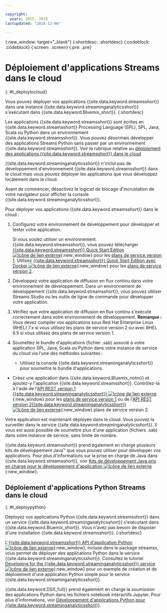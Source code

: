 ```yaml
---

copyright:
  years: 2015, 2019
lastupdated: "2018-12-06"

---
```


<!-- Attribute definitions -->
{:new_window: target="_blank"}
{:shortdesc: .shortdesc}
{:codeblock: .codeblock}
{:screen: .screen}
{:pre: .pre}

# Déploiement d'applications Streams dans le cloud
{: #t_deploytocloud}

Vous pouvez déployer vos applications {{site.data.keyword.streamsshort}} dans une instance {{site.data.keyword.streaminganalyticsshort}} s'exécutant dans {{site.data.keyword.Bluemix_short}}.
{:shortdesc}

Les applications {{site.data.keyword.streamsshort}} sont écrites en {{site.data.keyword.streamsshort}} Processing Language (SPL), SPL, Java, Scala ou Python dans un environnement {{site.data.keyword.streamsshort}}. Vous pouvez désormais développer des applications Streams Python sans passer par un environnement {{site.data.keyword.streamsshort}}. Voir la rubrique relative au [déploiement des applications {{site.data.keyword.streamsshort}} dans le cloud](/docs/services/StreamingAnalytics?topic=StreamingAnalytics-t_deploytocloud#t_deploypython)


{{site.data.keyword.streaminganalyticsshort}} n'inclut pas de développement d'environnement {{site.data.keyword.streamsshort}} dans le cloud mais vous pouvez déployer les applications que vous développez localement dans le cloud.

Avant de commencer, désactivez le logiciel de blocage d'incrustation de votre navigateur pour afficher la console {{site.data.keyword.streaminganalyticsshort}}.

Pour déployer vos applications {{site.data.keyword.streamsshort}} dans le cloud :

1. Configurez votre environnement de développement pour développer et tester votre application.

	Si vous voulez utiliser un environnement {{site.data.keyword.streamsshort}}, vous pouvez télécharger [{{site.data.keyword.streamsshort}} Quick Start Edition ![Icône de lien externe](../../icons/launch-glyph.svg "Icône de lien externe")](http://ibmstreams.github.io/streamsx.documentation/docs/4.3/qse-intro/){:new_window} pour les [plans de service version 1](/docs/services/StreamingAnalytics?topic=StreamingAnalytics-service_plans#service_plans). Utilisez [{{site.data.keyword.streamsshort}} Quick Start Edition avec Docker ![Icône de lien externe](../../icons/launch-glyph.svg "Icône de lien externe")](https://www.ibm.com/marketing/iwm/iwm/web/preLogin.do?source=swg-ibmistvi){:new_window} pour les [plans de service version 2](/docs/services/StreamingAnalytics?topic=StreamingAnalytics-service_plans#service_plans).

2. Développez votre application de diffusion en flux continu dans votre environnement de développement. Dans un environnement de développement {{site.data.keyword.streamsshort}}, vous pouvez utiliser Streams Studio ou les outils de ligne de commande pour développer votre application.

3. Vérifiez que votre application de diffusion en flux continu s'exécute correctement dans votre environnement de développement.
**Remarque :** Vous devez compiler vos applications sous Red Hat Enterprise Linux (RHEL) 7.x si vous utilisez les plans de service version 2 ou avec RHEL 6.5 si vous utilisez des plans de service version 1.

4. Soumettez le bundle d'applications (fichier .sab) associé à votre application SPL, Java, Scala ou Python dans votre instance de service du cloud via l'une des méthodes suivantes :
	* Utilisez la console {{site.data.keyword.streaminganalyticsshort}} pour soumettre le bundle d'applications.

  * Créez une application dans {{site.data.keyword.Bluemix_notm}} et ajoutez-y l'application {{site.data.keyword.streamsshort}}. Contrôlez-la à l'aide de l'[API REST version 1 {{site.data.keyword.streaminganalyticsshort}} ![Icône de lien externe](../../icons/launch-glyph.svg "Icône de lien externe")](https://{DomainName}/apidocs/streaming-analytics-v1){:new_window} pour les [plans de service version 1](/docs/services/StreamingAnalytics?topic=StreamingAnalytics-service_plans#service_plans) ou de l'[API REST version 2{{site.data.keyword.streaminganalyticsshort}} ![Icône de lien externe](../../icons/launch-glyph.svg "Icône de lien externe")](https://{DomainName}/apidocs/streaming-analytics-v2){:new_window} plans de service version 2.

Votre application est maintenant déployée dans le cloud. Vous pouvez la surveiller dans le service {{site.data.keyword.streaminganalyticsshort}}. Il vous est aussi possible de soumettre plus d'une application (fichiers .sab) dans votre instance de service, sans limite de nombre.

{{site.data.keyword.streamsshort}} prend également en charge plusieurs kits de développement Java™ que vous pouvez utiliser pour développer vos applications. Pour plus d'informations sur la prise en charge de Java dans {{site.data.keyword.streamsshort}}, voir [Kits de développement Java pris en charge pour le développement d'application ![Icône de lien externe](../../icons/launch-glyph.svg "Icône de lien externe")](https://www.ibm.com/support/knowledgecenter/en/SSCRJU_4.3.0/com.ibm.streams.install.doc/doc/ibminfospherestreams-install-prerequisites-java-supported-sdks.html){:new_window}.

## Déploiement d'applications Python Streams dans le cloud
{: #t_deploypython}

Déployez vos applications Python {{site.data.keyword.streamsshort}} dans un service {{site.data.keyword.streaminganalyticsshort}} s'exécutant dans {{site.data.keyword.Bluemix_short}}. Vous n'avez pas besoin de disposer d'une installation {{site.data.keyword.streamsshort}}.
{:shortdesc}

L'[{{site.data.keyword.streamsshort}} API d'application Python ![Icône de lien externe](../../icons/launch-glyph.svg "Icône de lien externe")](http://ibmstreams.github.io/streamsx.documentation/docs/python/python-appapi-devguide/#50-api-features){:new_window}, incluse dans le package streamsx, vous permet de déployer des applications Python dans le service {{site.data.keyword.streaminganalyticsshort}}. Consultez le tutoriel [Developing for the {{site.data.keyword.streaminganalyticsshort}} service ![Icône de lien externe](../../icons/launch-glyph.svg "Icône de lien externe")](http://ibmstreams.github.io/streamsx.documentation/docs/python/1.6/python-appapi-devguide-2a/index.html){:new_window} pour un exemple de création et de déploiement d'une application Python simple pour le service {{site.data.keyword.streaminganalyticsshort}}.

{{site.data.keyword.DSX_full}} prend également en charge la soumission des applications Python dans les fichiers notebook interactifs Jupyter. Pour plus d'informations, voir [Développement d'applications Python pour {{site.data.keyword.streaminganalyticsshort}}](/docs/services/StreamingAnalytics?topic=StreamingAnalytics-t_develop_apps_python).
